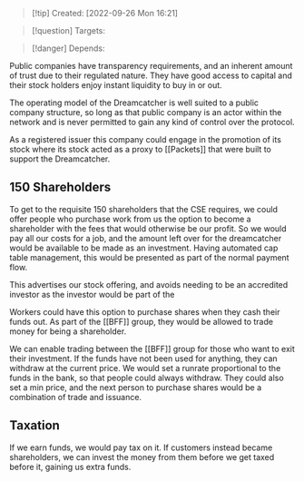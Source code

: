 >[!tip] Created: [2022-09-26 Mon 16:21]

>[!question] Targets: 

>[!danger] Depends: 

Public companies have transparency requirements, and an inherent amount of trust due to their regulated nature.  They have good access to capital and their stock holders enjoy instant liquidity to buy in or out.

The operating model of the Dreamcatcher is well suited to a public company structure, so long as that public company is an actor within the network and is never permitted to gain any kind of control over the protocol.

As a registered issuer this company could engage in the promotion of its stock where its stock acted as a proxy to [[Packets]] that were built to support the Dreamcatcher.

## 150 Shareholders

To get to the requisite 150 shareholders that the CSE requires, we could offer people who purchase work from us the option to become a shareholder with the fees that would otherwise be our profit.  So we would pay all our costs for a job, and the amount left over for the dreamcatcher would be available to be made as an investment.  Having automated cap table management, this would be presented as part of the normal payment flow.  

This advertises our stock offering, and avoids needing to be an accredited investor as the investor would be part of the

Workers could have this option to purchase shares when they cash their funds out.  As part of the [[BFF]] group, they would be allowed to trade money for being a shareholder.

We can enable trading between the [[BFF]] group for those who want to exit their investment.  If the funds have not been used for anything, they can withdraw at the current price.  We would set a runrate proportional to the funds in the bank, so that people could always withdraw.  They could also set a min price, and the next person to purchase shares would be a combination of trade and issuance.

## Taxation

If we earn funds, we would pay tax on it.  If customers instead became shareholders, we can invest the money from them before we get taxed before it, gaining us extra funds.